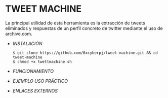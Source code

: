 # **TWEET MACHINE**

La principal utilidad de esta herramienta es la extracción de tweets eliminados y respuestas de un perfil concreto de twitter mediante el uso de archive.com.

- *INSTALACIÓN*

      $ git clone https://github.com/0xcyberpj/tweet-machine.git && cd tweet-machine
      $ chmod +x twettmachine.sh

- *FUNCIONAMIENTO*




- *EJEMPLO USO PRÁCTICO*



- *ENLACES EXTERNOS*
